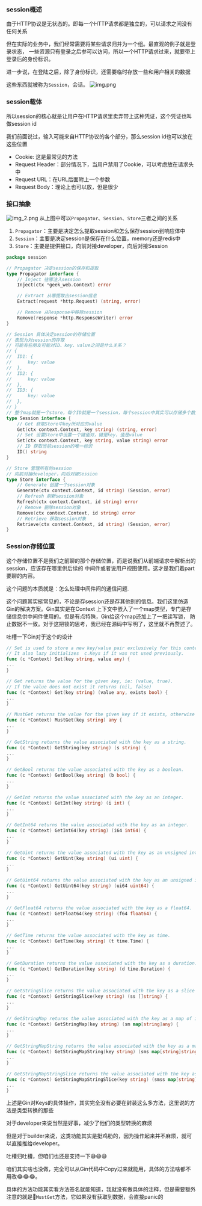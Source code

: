 ### session概述

由于HTTP协议是无状态的。即每一个HTTP请求都是独立的，可以请求之间没有任何关系

但在实际的业务中，我们经常需要将某些请求归并为一个组。最直观的例子就是登录状态，
一些资源只有登录之后参可以访问，所以一个HTTP请求过来，就要带上登录后的身份标识。

进一步说，在登陆之后，除了身份标识，还需要临时存放一些和用户相关的数据

这些东西就被称为`Session`，会话。
![img.png](img.png)

### session载体

所以session的核心就是让用户在HTTP请求里卖弄带上这种凭证，这个凭证也叫做session id

我们前面说过，输入可能来自HTTP协议的各个部分，那么session id也可以放在这些位置

- Cookie: 这是最常见的方法
- Request Header：部分情况下，当用户禁用了Cookie，可以考虑放在请求头中
- Request URL：在URL后面附上一个参数
- Request Body：理论上也可以放，但是很少

### 接口抽象

![img_2.png](img_1.png)
从上图中可以`Propagator`、`Session`、`Store`三者之间的关系

1. `Propagator`：主要是决定怎么提取session和怎么保存session到响应体中
2. `Session`：主要是决定session是保存在什么位置，memory还是redis中
3. `Store`：主要是提供接口，向前对接developer，向后对接Session

```go
package session

// Propagator 决定session的保存和提取
type Propagator interface {
	// Inject 往哪注入session
	Inject(ctx *geek_web.Context) error

	// Extract 从哪提取出session信息
	Extract(request *http.Request) (string, error)

	// Remove 从Response中移除session
	Remove(response *http.ResponseWriter) error
}

// Session 具体决定session的存储位置
// 表现为对session的存取
// 可能有些朋友可能对ID、key、value之间是什么关系？
// {
// 	ID1: {
// 		key: value
// 	},
// 	ID2: {
// 		key: value
// 	},
// 	ID3: {
// 		key: value
// 	},
// }
// 整个map就是一个store，每个ID就是一个session，每个session中其实可以存储多个数据信息。这个其实是根据具体的实现来定的。
type Session interface {
	// Get 获取Store中key所对应的value
	Get(ctx context.Context, key string) (string, error)
	// Set 设置Store中设置一个键值对，键是key，值是value
	Set(ctx context.Context, key string, value string) error
	// ID 获取当前session的唯一标识
	ID() string
}

// Store 管理所有的session
// 向前对接developer，向后对接Session
type Store interface {
	// Generate 创建一个session对象
	Generate(ctx context.Context, id string) (Session, error)
	// Refresh 刷新session对象
	Refresh(ctx context.Context, id string) error
	// Remove 删除session对象
	Remove(ctx context.Context, id string) error
	// Retrieve 获取session对象
	Retrieve(ctx context.Context, id string) (Session, error)
}

```

### Session存储位置

这个存储位置不是我们之前聊的那个存储位置，而是说我们从前端请求中解析出的session，应该存在哪里供后续的
中间件或者说用户视图使用。这才是我们着part要聊的内容。

这个问题的本质就是：怎么处理中间件间的通信问题.

这个问题其实挺常见的，不论是存session还是存其他别的信息。我们这里仿造Gin的解决方案。Gin其实是在Context
上下文中嵌入了一个map类型，专门是存储信息供中间件使用的。但是有点特殊，Gin给这个map还加上了一把读写锁，
防止数据不一致。对于这把锁的思考，我已经在源码中写明了，这里就不再赘述了。

吐槽一下Gin对于这个的设计

```go
// Set is used to store a new key/value pair exclusively for this context.
// It also lazy initializes  c.Keys if it was not used previously.
func (c *Context) Set(key string, value any) {
...
}

// Get returns the value for the given key, ie: (value, true).
// If the value does not exist it returns (nil, false)
func (c *Context) Get(key string) (value any, exists bool) {
...
}

// MustGet returns the value for the given key if it exists, otherwise it panics.
func (c *Context) MustGet(key string) any {
...
}

// GetString returns the value associated with the key as a string.
func (c *Context) GetString(key string) (s string) {
...
}

// GetBool returns the value associated with the key as a boolean.
func (c *Context) GetBool(key string) (b bool) {
...
}

// GetInt returns the value associated with the key as an integer.
func (c *Context) GetInt(key string) (i int) {
...
}

// GetInt64 returns the value associated with the key as an integer.
func (c *Context) GetInt64(key string) (i64 int64) {
...
}

// GetUint returns the value associated with the key as an unsigned integer.
func (c *Context) GetUint(key string) (ui uint) {
...
}

// GetUint64 returns the value associated with the key as an unsigned integer.
func (c *Context) GetUint64(key string) (ui64 uint64) {
...
}

// GetFloat64 returns the value associated with the key as a float64.
func (c *Context) GetFloat64(key string) (f64 float64) {
...
}

// GetTime returns the value associated with the key as time.
func (c *Context) GetTime(key string) (t time.Time) {
...
}

// GetDuration returns the value associated with the key as a duration.
func (c *Context) GetDuration(key string) (d time.Duration) {
...
}

// GetStringSlice returns the value associated with the key as a slice of strings.
func (c *Context) GetStringSlice(key string) (ss []string) {
...
}

// GetStringMap returns the value associated with the key as a map of interfaces.
func (c *Context) GetStringMap(key string) (sm map[string]any) {
...
}

// GetStringMapString returns the value associated with the key as a map of strings.
func (c *Context) GetStringMapString(key string) (sms map[string]string) {
...
}

// GetStringMapStringSlice returns the value associated with the key as a map to a slice of strings.
func (c *Context) GetStringMapStringSlice(key string) (smss map[string][]string) {
...
}

```

上述是Gin对Keys的具体操作，其实完全没有必要在封装这么多方法，这里说的方法是类型转换的那些

对于developer来说当然是好事，减少了他们的类型转换的麻烦

但是对于builder来说，这类功能其实是挺鸡肋的，因为操作起来并不麻烦，就可以直接推给developer。

吐槽归吐槽，但咱们也还是支持一下😅😅😅

咱们其实啥也没做，完全可以从Gin代码中Copy过来就能用，具体的方法啥都不用改😂😂😂。

具体的方法功能其实看方法签名就能知道，我就没有做具体的注释，但是需要额外注意的就是🔔`MustGet`方法，它如果没有获取到数据，会直接panic的